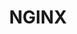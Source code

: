 ---
blog: https://www.nginx.com/blog/
codehost: https://github.com/nginx
facebook: https://www.facebook.com/nginxinc
images:
- nginx-ar21.svg
- nginx-icon.svg
linkedin: http://www.linkedin.com/company/nginx
logohandle: nginx
sort: nginx
title: NGINX
twitter: https://x.com/nginx
website: https://www.nginx.com/
wikipedia: https://en.wikipedia.org/wiki/Nginx
youtube: https://www.youtube.com/user/NginxInc
---